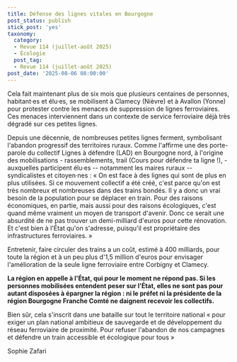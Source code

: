 ```yaml
---
title: Défense des lignes vitales en Bourgogne
post_status: publish
stick_post: 'yes'
taxonomy:
  category:
  - Revue 114 (juillet-août 2025)
  - Écologie
  post_tag:
  - Revue 114 (juillet-août 2025)
post_date: '2025-08-06 08:00:00'
---
```


Cela fait maintenant plus de six mois que plusieurs centaines de personnes, habitant·es et élu·es, se mobilisent à Clamecy (Nièvre) et à Avallon (Yonne) pour protester contre les menaces de suppression de lignes ferroviaires. Ces menaces interviennent dans un contexte de service ferroviaire déjà très dégradé sur ces petites lignes.

Depuis une décennie, de nombreuses petites lignes ferment, symbolisant l'abandon progressif des territoires ruraux. Comme l'affirme une des porte-parole du collectif Lignes à défendre (LAD) en Bourgogne nord, à l'origine des mobilisations - rassemblements, trail (Cours pour défendre ta ligne !), - auxquelles participent élu·es -- notamment les maires ruraux -- syndicalistes et citoyen·nes : « On est face à des lignes qui sont de plus en plus utilisées. Si ce mouvement collectif a été créé, c'est parce qu'on est très nombreux et nombreuses dans des trains bondés. Il y a donc un vrai besoin de la population pour se déplacer en train. Pour des raisons économiques, en partie, mais aussi pour des raisons écologiques, c'est quand même vraiment un moyen de transport d'avenir. Donc ce serait une absurdité de ne pas trouver un demi-milliard d'euros pour cette rénovation. Et c'est bien à l'État qu'on s'adresse, puisqu'il est propriétaire des infrastructures ferroviaires. »

Entretenir, faire circuler des trains a un coût, estimé à 400 milliards, pour toute la région et à un peu plus d'1,5 million d'euros pour envisager l'amélioration de la seule ligne ferroviaire entre Corbigny et Clamecy.

**La région en appelle à l'État, qui pour le moment ne répond pas. Si les personnes mobilisées entendent peser sur l'État, elles ne sont pas pour autant disposées à épargner la région : ni le préfet ni la présidente de la région Bourgogne Franche Comté ne daignent recevoir les collectifs.**

Bien sûr, cela s'inscrit dans une bataille sur tout le territoire national « pour exiger un plan national ambitieux de sauvegarde et de développement du réseau ferroviaire de proximité. Pour refuser l'abandon de nos campagnes et défendre un train accessible et écologique pour tous »

Sophie Zafari